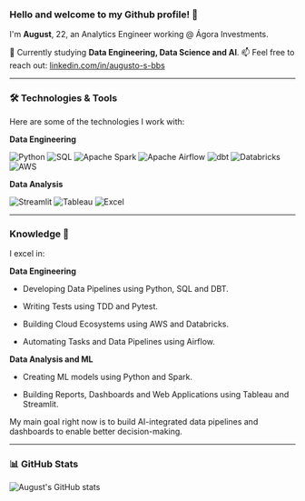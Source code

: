 ### Hello and welcome to my Github profile! 👋

I'm **August**, 22, an Analytics Engineer working @ Ágora Investments.

🔭 Currently studying **Data Engineering, Data Science and AI**.
📫 Feel free to reach out: [linkedin.com/in/augusto-s-bbs](https://linkedin.com/in/augusto-s-bbs)

---

### 🛠️ Technologies & Tools

Here are some of the technologies I work with:

**Data Engineering**

![Python](https://img.shields.io/badge/-Python-black?style=flat-square&logo=python)
![SQL](https://img.shields.io/badge/-SQL-black?style=flat-square&logo=postgresql)
![Apache Spark](https://img.shields.io/badge/-Spark-black?style=flat-square&logo=apachespark)
![Apache Airflow](https://img.shields.io/badge/-Airflow-black?style=flat-square&logo=apacheairflow)
![dbt](https://img.shields.io/badge/-dbt-black?style=flat-square&logo=dbt)
![Databricks](https://img.shields.io/badge/-Databricks-black?style=flat-square&logo=databricks)
![AWS](https://img.shields.io/badge/-AWS-black?style=flat-square&logo=amazonaws)

**Data Analysis**

![Streamlit](https://img.shields.io/badge/-Streamlit-black?style=flat-square&logo=streamlit)
![Tableau](https://img.shields.io/badge/-Tableau-black?style=flat-square&logo=tableau)
![Excel](https://img.shields.io/badge/-Excel-black?style=flat-square&logo=microsoftexcel)

--- 

### Knowledge 📖

I excel in:

**Data Engineering**

- Developing Data Pipelines using Python, SQL and DBT.

- Writing Tests using TDD and Pytest.

- Building Cloud Ecosystems using AWS and Databricks.

- Automating Tasks and Data Pipelines using Airflow.

**Data Analysis and ML**

- Creating ML models using Python and Spark.

- Building Reports, Dashboards and Web Applications using Tableau and Streamlit.

My main goal right now is to build AI-integrated data pipelines and dashboards to enable better decision-making.

---

### 📊 GitHub Stats

![August's GitHub stats](https://github-readme-stats.vercel.app/api?username=Gus1101&show_icons=true&theme=radical)
